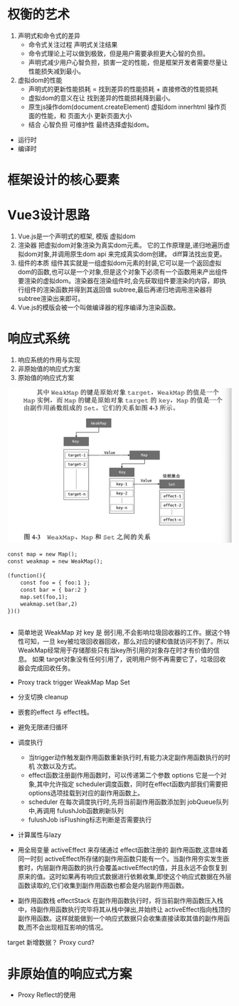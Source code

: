 # 权衡的艺术
1. 声明式和命令式的差异
    - 命令式关注过程  声明式关注结果
    - 命令式理论上可以做到极致，但是用户需要承担更大心智的负担。
    - 声明式减少用户心智负担，损害一定的性能，但是框架开发者需要尽量让性能损失减到最小。
2. 虚拟dom的性能
    - 声明式的更新性能损耗 =  找到差异的性能损耗  + 直接修改的性能损耗
    - 虚拟dom的意义在让 找到差异的性能损耗降到最小。
    - 原生js操作dom(document.createElement)  虚拟dom   innerhtml 操作页面的性能，和 页面大小  更新页面大小 
    - 结合 心智负担 可维护性 最终选择虚拟dom。

* 运行时
* 编译时    
# 框架设计的核心要素
# Vue3设计思路
1. Vue.js是一个声明式的框架, 模版 虚拟dom
2. 渲染器 把虚拟dom对象渲染为真实dom元素。 它的工作原理是,递归地遍历虚拟dom对象,并调用原生dom api 来完成真实dom创建。 diff算法找出变更。
3. 组件的本质 组件其实就是一组虚拟dom元素的封装,它可以是一个返回虚拟dom的函数,也可以是一个对象,但是这个对象下必须有一个函数用来产出组件要渲染的虚拟dom。渲染器在渲染组件时,会先获取组件要渲染的内容，即执行组件的渲染函数并得到其返回值 subtree,最后再递归地调用渲染器将subtree渲染出来即可。
4. Vue.js的模版会被一个叫做编译器的程序编译为渲染函数。

# 响应式系统
1. 响应系统的作用与实现
2. 非原始值的响应式方案
3. 原始值的响应式方案


![WeakMap-Map-Set](./img/WeakMap-Map-Set.jpg)

```
const map = new Map();
const weakmap = new WeakMap();

(function(){
    const foo = { foo:1 };
    const bar = { bar:2 }
    map.set(foo,1);
    weakmap.set(bar,2)
})()


```

* 简单地说 WeakMap 对 key 是 弱引用,不会影响垃圾回收器的工作。据这个特性可知，一旦 key被垃圾回收器回收，那么对应的键和值就访问不到了。所以WeakMap经常用于存储那些只有当key所引用的对象存在时才有价值的信息。 如果 target对象没有任何引用了，说明用户侧不再需要它了，垃圾回收器会完成回收任务。

* Proxy  track trigger   WeakMap Map  Set
* 分支切换 cleanup
* 嵌套的effect 与 effect栈。
* 避免无限递归循环
* 调度执行    
    - 当trigger动作触发副作用函数重新执行时,有能力决定副作用函数执行的时机 次数以及方式。
    - effect函数注册副作用函数时，可以传递第二个参数 options 它是一个对象,其中允许指定 scheduler调度函数，同时在effect函数内部我们需要把options选项挂载到对应的副作用函数上。
    - scheduler 在每次调度执行时,先将当前副作用函数添加到 jobQueue队列中,再调用 fulushJob函数刷新队列
    - fulushJob  isFlushing标志判断是否需要执行
* 计算属性与lazy




* 用全局变量 activeEffect 来存储通过 effect函数注册的 副作用函数,这意味着同一时刻 activeEffect所存储的副作用函数只能有一个。当副作用夯实发生嵌套时，内层副作用函数的执行会覆盖activeEffect的值，并且永远不会恢复到原来的值。这时如果再有响应式数据进行依赖收集,即使这个响应式数据在外层函数读取的,它们收集到副作用函数也都会是内层副作用函数。
* 副作用函数栈 effectStack  在副作用函数执行时，将当前副作用函数压入栈中，待副作用函数执行完毕将其从栈中弹出,并始终让 activeEffect指向栈顶的副作用函数。这样就能做到一个响应式数据只会收集直接读取其值的副作用函数,而不会出现相互影响的情况。

target 新增数据？  Proxy  curd?



# 非原始值的响应式方案
* Proxy Reflect的使用